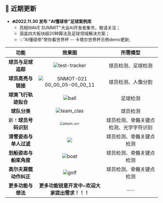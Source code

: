 ## 📣 近期更新

- **🔥2022.11.30 发布 "AI懂球帝"足球案例库**
  - 亮相WAVE SUMMIT<sup>+</sup>大会AI开发者集市，敬请关注；
  - 涵盖四大板块超20种算法及足球领域解决方案；
  - 💥"AI懂球帝"带你看世界杯 -- 卡塔尔世界杯示例demo更新;



|          功能          |                            效果图                            |                所需模型                |
| :--------------------: | :----------------------------------------------------------: | :------------------------------------: |
|   **球员与足球追踪**   |         ![test-tracker](README.assets/football.gif)          |           球员检测、足球检测           |
|   **球员高亮与链接**   | ![SNMOT-021 00_00_05-00_00_11](README.assets/highlight.gif)  |           球员检测、人像分割           |
|  **球类飞行轨迹拟合**  |               ![ball](README.assets/ball.gif)                |                足球检测                |
|      **球队分类**      |          ![team_clas](README.assets/team_clas.gif)           |                球员检测                |
|  新！**球员号码识别**  | <img src="README.assets/player_ocr.gif" alt="player_ocr" style="zoom: 67%;" /> | 球员检测、骨骼关键点检测、光学字符识别 |
| **滑雪姿态与单人过滤** |             <img src="README.assets/ski.gif"  />             |        球员检测、骨骼关键点检测        |
| **划船姿态与船桨角度** |               ![boat](README.assets/boat.gif)                |        球员检测、骨骼关键点检测        |
| **高尔夫肩髋动作纠正** |               ![golf](README.assets/golf.gif)                |        球员检测、骨骼关键点检测        |
|   **更多功能与想法**   |        **更多功能锐意开发中~欢迎大家提出需求！！！**         |                   ……                   |
